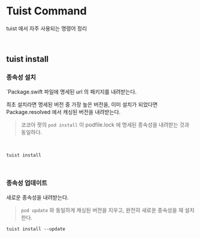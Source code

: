# Tuist Command
tuist 에서 자주 사용되는 명령어 정리


<br>

## tuist install 
### 종속성 설치
`Package.swift 파일에 명세된 url 의 패키지를 내려받는다.  

최초 설치라면 명세된 버전 중 가장 높은 버전을, 이미 설치가 되었다면  
Package.resolved 에서 캐싱된 버전을 내려받는다.   


> 코코아 팟의 `pod install` 이 podfile.lock 에 명세된 종속성을 내려받는 것과 동일하다.

<br>

```bash
tuist install
```

<br>

### 종속성 업데이트
새로운 종속성을 내려받는다.
> `pod update` 와 동일하게 캐싱된 버전을 지우고, 완전히 새로운 종속성을 재 설치한다.

```base
tuist install --update
```

<br>